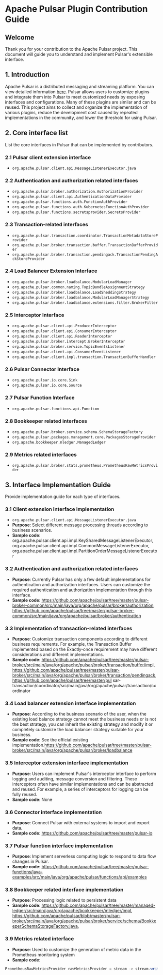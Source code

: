 # Apache Pulsar Plugin Contribution Guide

## Welcome
Thank you for your contribution to the Apache Pulsar project. This document will guide you to understand and implement Pulsar's extensible interface.

## 1. Introduction
Apache Pulsar is a distributed messaging and streaming platform. You can view detailed information [here](pulsar.apache.org/).
Pulsar allows users to customize plugins and integrate them into Pulsar to meet customized needs by exposing interfaces and configurations.
Many of these plugins are similar and can be reused. This project aims to collect and organize the implementation of various plugins, reduce the development cost caused by repeated implementations in the community, and lower the threshold for using Pulsar.

## 2. Core interface list
List the core interfaces in Pulsar that can be implemented by contributors.

### 2.1 Pulsar client extension interface
- `org.apache.pulsar.client.api.MessageListenerExecutor.java`

### 2.2 Authentication and authorization related interfaces
- `org.apache.pulsar.broker.authorization.AuthorizationProvider`
- `org.apache.pulsar.client.api.AuthenticationDataProvider`
- `org.apache.pulsar.functions.auth.FunctionAuthProvider`
- `org.apache.pulsar.functions.auth.KubernetesFunctionAuthProvider`
- `org.apache.pulsar.functions.secretsprovider.SecretsProvider`

### 2.3 Transaction-related interfaces
- `org.apache.pulsar.transaction.coordinator.TransactionMetadataStoreProvider`
- `org.apache.pulsar.broker.transaction.buffer.TransactionBufferProvider`
- `org.apache.pulsar.broker.transaction.pendingack.TransactionPendingAckStoreProvider`

### 2.4 Load Balancer Extension Interface
- `org.apache.pulsar.broker.loadbalance.ModularLoadManager`
- `org.apache.pulsar.common.naming.TopicBundleAssignmentStrategy`
- `org.apache.pulsar.broker.loadbalance.LoadSheddingStrategy`
- `org.apache.pulsar.broker.loadbalance.ModularLoadManagerStrategy`
- `org.apache.pulsar.broker.loadbalance.extensions.filter.BrokerFilter`

### 2.5 Interceptor Interface
- `org.apache.pulsar.client.api.ProducerInterceptor`
- `org.apache.pulsar.client.api.ConsumerInterceptor`
- `org.apache.pulsar.client.api.ReaderInterceptor`
- `org.apache.pulsar.broker.intercept.BrokerInterceptor`
- `org.apache.pulsar.broker.service.TopicEventsListener`
- `org.apache.pulsar.client.api.ConsumerEventListener`
- `org.apache.pulsar.client.impl.transaction.TransactionBufferHandler`

### 2.6 Pulsar Connector Interface
- `org.apache.pulsar.io.core.Sink`
- `org.apache.pulsar.io.core.Source`

### 2.7 Pulsar Function Interface
- `org.apache.pulsar.functions.api.Function`

### 2.8 Bookkeeper related interfaces
- `org.apache.pulsar.broker.service.schema.SchemaStorageFactory`
- `org.apache.pulsar.packages.management.core.PackagesStorageProvider`
- `org.apache.bookkeeper.mledger.ManagedLedger`

### 2.9 Metrics related interfaces
- `org.apache.pulsar.broker.stats.prometheus.PrometheusRawMetricsProvider`

## 3. Interface Implementation Guide
Provide implementation guide for each type of interfaces.

### 3.1 Client extension interface implementation
- `org.apache.pulsar.client.api.MessageListenerExecutor.java`
- **Purpose**: Select different message processing threads according to business scenarios.
- **Sample code**: org.apache.pulsar.client.api.impl.KeySharedMessageListenerExecutor, org.apache.pulsar.client.api.impl.CommonMessageListenerExecutor, org.apache.pulsar.client.api.impl.PartitionOrderMessageListenerExecutor

### 3.2 Authentication and authorization related interfaces
- **Purpose**: Currently Pulsar has only a few default implementations for authentication and authorization interfaces. Users can customize the required authentication and authorization implementation through this interface.
- **Sample code**: https://github.com/apache/pulsar/tree/master/pulsar-broker-common/src/main/java/org/apache/pulsar/broker/authorization, https://github.com/apache/pulsar/tree/master/pulsar-broker-common/src/main/java/org/apache/pulsar/broker/authentication

### 3.3 Implementation of transaction-related interfaces
- **Purpose**: Customize transaction components according to different business requirements. For example, the Transaction Buffer implemented based on the Exactly-once requirement may have different considerations and different implementations.
- **Sample code**: https://github.com/apache/pulsar/tree/master/pulsar-broker/src/main/java/org/apache/pulsar/broker/transaction/buffer/impl, https://github.com/apache/pulsar/tree/master/pulsar-broker/src/main/java/org/apache/pulsar/broker/transaction/pendingack, https://github.com/apache/pulsar/tree/master/pul sar-transaction/coordinator/src/main/java/org/apache/pulsar/transaction/coordinator
### 3.4 Load balancer extension interface implementation
- **Purpose**: According to the business scenario of the user, when the existing load balance strategy cannot meet the business needs or is not the best strategy, you can inherit the existing strategy and modify it or completely customize the load balancer strategy suitable for your business.
- **Sample code**: See the official existing implementation.https://github.com/apache/pulsar/tree/master/pulsar-broker/src/main/java/org/apache/pulsar/broker/loadbalance

### 3.5 Interceptor extension interface implementation
- **Purpose**: Users can implement Pulsar's interceptor interface to perform logging and auditing, message conversion and filtering. These interceptors often have similar implementations and can be abstracted and reused. For example, a series of interceptors for logging can be fully reused.
- **Sample code**: None

### 3.6 Connector interface implementation
- **Purpose**: Connect Pulsar with external systems to import and export data.
- **Sample code**: https://github.com/apache/pulsar/tree/master/pulsar-io

### 3.7 Pulsar function interface implementation
- **Purpose**: Implement serverless computing logic to respond to data flow changes in Pulsar.
- **Sample code**: https://github.com/apache/pulsar/tree/master/pulsar-functions/java-examples/src/main/java/org/apache/pulsar/functions/api/examples

### 3.8 Bookkeeper related interface implementation
- **Purpose**: Processing logic related to persistent data
- **Sample code**: https://github.com/apache/pulsar/tree/master/managed-ledger/src/main/java/org/apache/bookkeeper/mledger/impl, https://github.com/apache/pulsar/blob/master/pulsar-broker/src/main/java/org/apache/pulsar/broker/service/schema/BookkeeperSchemaStorageFactory.java,

### 3.9 Metrics related interface
- **Purpose**: Used to customize the generation of metric data in the Prometheus monitoring system
- **Sample code**:
```java
PrometheusRawMetricsProvider rawMetricsProvider = stream -> stream.write("test_metrics{label1=\"xyz\"} 10 \n"); 
```